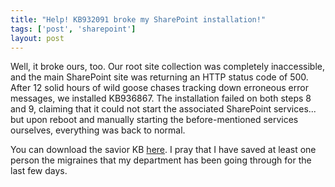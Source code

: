 ```yaml
---
title: "Help! KB932091 broke my SharePoint installation!"
tags: ['post', 'sharepoint']
layout: post
---
```


Well, it broke ours, too. Our root site collection was completely
inaccessible, and the main SharePoint site was returning an HTTP status
code of 500. After 12 solid hours of wild goose chases tracking down
erroneous error messages, we installed KB936867. The installation failed
on both steps 8 and 9, claiming that it could not start the associated
SharePoint services... but upon reboot and manually starting the
before-mentioned services ourselves, everything was back to normal.

You can download the savior KB
[here](http://support.microsoft.com/kb/936867/). I pray that I have
saved at least one person the migraines that my department has been
going through for the last few days.
